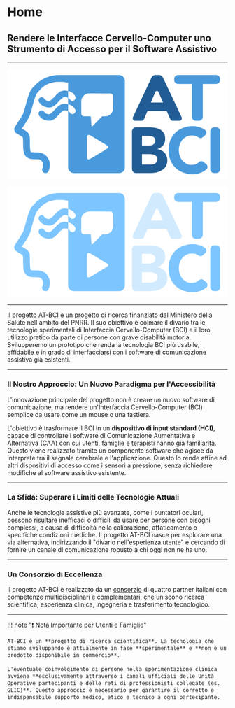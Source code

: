 # Home

## Rendere le Interfacce Cervello-Computer uno Strumento di Accesso per il Software Assistivo

---
  
<!-- Project logo for dark and light themes -->

![AT-BCI Logo](../img/atbci_logo_v1.0.png#only-light)

![AT-BCI Logo](../img/atbci_logo_v1.0-dark.png#only-dark)

---

Il progetto AT-BCI è un progetto di ricerca finanziato dal Ministero della Salute nell'ambito del PNRR. Il suo obiettivo è colmare il divario tra le tecnologie sperimentali di Interfaccia Cervello-Computer (BCI) e il loro utilizzo pratico da parte di persone con grave disabilità motoria. Svilupperemo un prototipo che renda la tecnologia BCI più usabile, affidabile e in grado di interfacciarsi con i software di comunicazione assistiva già esistenti.

---

### Il Nostro Approccio: Un Nuovo Paradigma per l'Accessibilità

L'innovazione principale del progetto non è creare un nuovo software di comunicazione, ma rendere un'Interfaccia Cervello-Computer (BCI) semplice da usare come un mouse o una tastiera.

L'obiettivo è trasformare il BCI in un **dispositivo di input standard (HCI)**, capace di controllare i software di Comunicazione Aumentativa e Alternativa (CAA) con cui utenti, famiglie e terapisti hanno già familiarità. Questo viene realizzato tramite un componente software che agisce da interprete tra il segnale cerebrale e l'applicazione. Questo lo rende affine ad altri dispositivi di accesso come i sensori a pressione, senza richiedere modifiche al software assistivo esistente.

---

### La Sfida: Superare i Limiti delle Tecnologie Attuali

Anche le tecnologie assistive più avanzate, come i puntatori oculari, possono risultare inefficaci o difficili da usare per persone con bisogni complessi, a causa di difficoltà nella calibrazione, affaticamento o specifiche condizioni mediche. Il progetto AT-BCI nasce per esplorare una via alternativa, indirizzando il "divario nell'esperienza utente" e cercando di fornire un canale di comunicazione robusto a chi oggi non ne ha uno.

---

### Un Consorzio di Eccellenza

Il progetto AT-BCI è realizzato da un [consorzio](il-consorzio.md) di quattro partner italiani con competenze multidisciplinari e complementari, che uniscono ricerca scientifica, esperienza clinica, ingegneria e trasferimento tecnologico.

---

!!! note "❗️ Nota Importante per Utenti e Famiglie"

    AT-BCI è un **progetto di ricerca scientifica**. La tecnologia che stiamo sviluppando è attualmente in fase **sperimentale** e **non è un prodotto disponibile in commercio**.

    L'eventuale coinvolgimento di persone nella sperimentazione clinica avviene **esclusivamente attraverso i canali ufficiali delle Unità Operative partecipanti e delle reti di professionisti collegate (es. GLIC)**. Questo approccio è necessario per garantire il corretto e indispensabile supporto medico, etico e tecnico a ogni partecipante.
